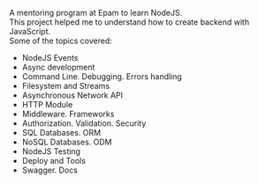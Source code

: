 A mentoring program at Epam to learn NodeJS.  
This project helped me to understand how to create backend with JavaScript.  
Some of the topics covered:

- NodeJS Events
- Async development
- Command Line. Debugging. Errors handling
- Filesystem and Streams
- Asynchronous Network API
- HTTP Module
- Middleware. Frameworks
- Authorization. Validation. Security
- SQL Databases. ORM
- NoSQL Databases. ODM
- NodeJS Testing
- Deploy and Tools
- Swagger. Docs

